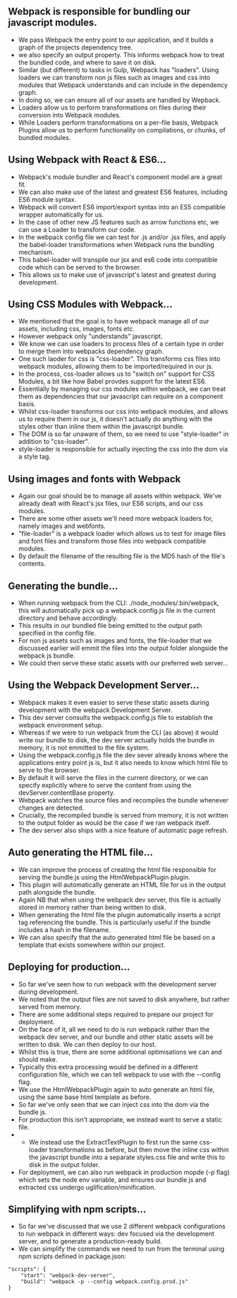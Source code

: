## Webpack is responsible for bundling our javascript modules.

* We pass Webpack the entry point to our application, and it builds a graph of the projects dependency tree. 
* we also specify an output property. This informs webpack how to treat the bundled code, and where to save it on disk.
* Similar (but different) to tasks in Gulp, Webpack has "loaders". Using loaders we can transform non js files such as images and css into modules that Webpack understands and can include in the dependency graph.
* In doing so, we can ensure all of our assets are handled by Wepback.
* Loaders allow us to perform transformations on files during their conversion into Webpack modules.
* While Loaders perform transformations on a per-file basis, Webpack Plugins allow us to perform functionality on compilations, or chunks, of bundled modules.

## Using Webpack with React & ES6...

* Webpack's module bundler and React's component model are a great fit.
* We can also make use of the latest and greatest ES6 features, including ES6 module syntax.
* Webpack will convert ES6 import/export syntax into an ES5 compatible wrapper automatically for us.
* In the case of other new JS features such as arrow functions etc, we can use a Loader to transform our code.
* In the webpack config file we can test for .js and/or .jsx files, and apply the babel-loader transformations when Webpack runs the bundling mechanism.
* This babel-loader will transpile our jsx and es6 code into compatible code which can be served to the browser.
* This allows us to make use of javascript's latest and greatest during development.

## Using CSS Modules with Webpack...

* We mentioned that the goal is to have webpack manage all of our assets, including css, images, fonts etc.
* However webpack only "understands" javascript. 
* We know we can use loaders to process files of a certain type in order to merge them into webpacks dependency graph.
* One such laoder for css is "css-loader". This transforms css files into webpack modules, allowing them to be imported/required in our js.
* In the process, css-loader allows us to "switch on" support for CSS Modules, a bit like how Babel provdes support for the latest ES6.
* Essentially by managing our css modules within webpack, we can treat them as dependencies that our javascript can require on a component basis.
* Whilst css-loader transforms our css into webpack modules, and allows us to require them in our js, it doesn't actually do anything with the styles other than inline them within the javascript bundle.
* The DOM is so far unaware of them, so we need to use "style-loader" in addition to "css-loader".
* style-loader is responsible for actually injecting the css into the dom via a style tag.

## Using images and fonts with Webpack

* Again our goal should be to manage all assets within webpack. We've already dealt with React's jsx files, our ES6 scripts, and our css modules.
* There are some other assets we'll need more webpack loaders for, namely images and webfonts.
* "file-loader" is a webpack loader which allows us to test for image files and font files and transform those files into webpack compatible modules.
* By default the filename of the resulting file is the MD5 hash of the file's contents.

## Generating the bundle...

* When running webpack from the CLI: ./node_modules/.bin/webpack, this will automatically pick up a webpack.config.js file in the current directory and behave accordingly.
* This results in our bundled file being emitted to the output path specified in the config file.
* For non js assets such as images and fonts, the file-loader that we discussed earlier will emmit the files into the output folder alongside the webpack js bundle.
* We could then serve these static assets with our preferred web server...

## Using the Webpack Development Server...

* Webpack makes it even easier to serve these static assets during development with the webpack Development Server.
* This dev server consults the webpack.config.js file to establish the webpack environment setup.
* Whereas if we were to run webpack from the CLI (as above) it would write our bundle to disk, the dev server actually holds the bundle in memory, it is not emmitted to the file system.
* Using the webpack.config.js file the dev sever already knows where the applications entry point js is, but it also needs to know which html file to serve to the browser.
* By default it will serve the files in the current directory, or we can specify explicitly where to serve the content from using the devServer.contentBase property.
* Webpack watches the source files and recompiles the bundle whenever changes are detected. 
* Crucially, the recompiled bundle is served from memory, it is not written to the output folder as would be the case if we ran webpack itself.
* The dev server also ships with a nice feature of automatic page refresh.

## Auto generating the HTML file...

* We can improve the process of creating the html file responsible for serving the bundle.js using the HtmlWebpackPlugin plugin.
* This plugin will automatically generate an HTML file for us in the output path alongside the bundle.
* Again NB that when using the webpack dev server, this file is actually stored in memory rather than being written to disk.
* When generating the html file the plugin automatically inserts a script tag referencing the bundle. This is particularly useful if the bundle includes a hash in the filename.
* We can also specify that the auto generated html file be based on a template that exists somewhere within our project.

## Deploying for production...

* So far we've seen how to run webpack with the development server during development.
* We noted that the output files are not saved to disk anywhere, but rather served from memory.
* There are some additional steps required to prepare our project for deployment.
* On the face of it, all we need to do is run webpack rather than the webpack dev server, and our bundle and other static assets will be written to disk. We can then deploy to our host.
* Whilst this is true, there are some additional optimisations we can and should make.
* Typically this extra processing would be defined in a different configuration file, which we can tell webpack to use with the --config flag.
* We use the HtmlWebpackPlugin again to auto generate an html file, using the same base html template as before.
* So far we've only seen that we can inject css into the dom via the bundle js.
* For production this isn't appropriate, we instead want to serve a static file.
* * We instead use the ExtractTextPlugin to first run the same css-loader transformations as before, but then move the inline css within the javascript bundle into a separate styles.css file and write this to disk in the output folder.
* For deployment, we can also run webpack in production mopde (-p flag) which sets the node env variable, and ensures our bundle js and extracted css undergo uglification/minification.

## Simplifying with npm scripts...

* So far we've discussed that we use 2 different webpack configurations to run webpack in different ways: dev focused via the development server, and to generate a production-ready build.
* We can simplify the commands we need to run from the terminal using npm scripts defined in package.json:
```
"scripts": {
	"start": "webpack-dev-server",
	"build": "webpack -p --config webpack.config.prod.js"
}
```
